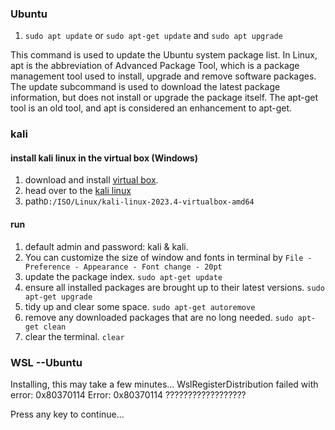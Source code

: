 ### Ubuntu

1. `sudo apt update` or `sudo apt-get update` and `sudo apt upgrade`

This command is used to update the Ubuntu system package list. In Linux, apt is the abbreviation of Advanced Package Tool, which is a package management tool used to install, upgrade and remove software packages. The update subcommand is used to download the latest package information, but does not install or upgrade the package itself.
The apt-get tool is an old tool, and apt is considered an enhancement to apt-get.

### kali

#### install kali linux in the virtual box (Windows)

1. download and install [virtual box](https://www.virtualbox.org/wiki/Downloads).
2. head over to the [kali linux](https://www.kali.org/get-kali/#kali-virtual-machines)
3. path`D:/ISO/Linux/kali-linux-2023.4-virtualbox-amd64`

#### run

1. default admin and password: kali & kali.
2. You can customize the size of window and fonts in terminal by
`File - Preference - Appearance - Font change - 20pt`
3. update the package index.
`sudo apt-get update`
4. ensure all installed packages are brought up to their latest versions.
`sudo apt-get upgrade`
5. tidy up and clear some space.
`sudo apt-get autoremove`
6. remove any downloaded packages that are no long needed.
`sudo apt-get clean`
7. clear the terminal.
`clear`

### WSL --Ubuntu
Installing, this may take a few minutes...
WslRegisterDistribution failed with error: 0x80370114
Error: 0x80370114 ??????????????????

Press any key to continue...
